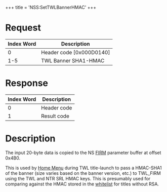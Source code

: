+++
title = 'NSS:SetTWLBannerHMAC'
+++

# Request

| Index Word | Description                |
|------------|----------------------------|
| 0          | Header code \[0x000D0140\] |
| 1-5        | TWL Banner SHA1-HMAC       |

# Response

| Index Word | Description |
|------------|-------------|
| 0          | Header code |
| 1          | Result code |

# Description

The input 20-byte data is copied to the NS [FIRM](FIRM "wikilink")
parameter buffer at offset 0x4B0.

This is used by [Home Menu](Home_Menu "wikilink") during TWL
title-launch to pass a HMAC-SHA1 of the banner (size varies based on the
banner version, etc.) to TWL_FIRM using the TWL and NTR SRL HMAC keys.
This is presumably used for comparing against the HMAC stored in the
[whitelist](Title_list#twl_system_titles "wikilink") for titles without
RSA.
